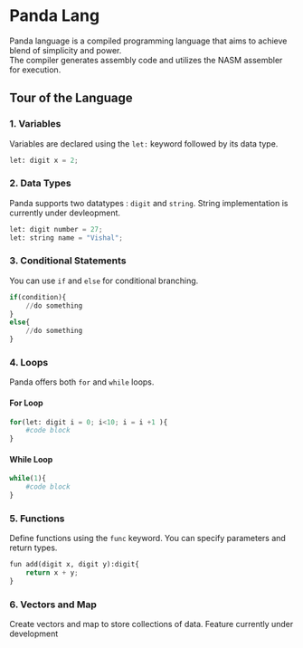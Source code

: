 # Panda Lang

Panda language is a compiled programming language that aims to achieve blend of simplicity and power.\
The compiler generates assembly code and utilizes the NASM assembler for execution.

## Tour of the Language

### 1. Variables

Variables are declared using the `let:` keyword followed by its data type.

```python
let: digit x = 2;
```

### 2. Data Types

Panda supports two datatypes : `digit` and `string`. String implementation is currently under devleopment.

```python
let: digit number = 27; 
let: string name = "Vishal";
```

### 3. Conditional Statements

You can use `if` and `else` for conditional branching.

```python
if(condition){
    //do something
}
else{
    //do something
}
```

### 4. Loops

Panda offers both `for` and `while` loops.

#### For Loop

```python
for(let: digit i = 0; i<10; i = i +1 ){
    #code block
}
```

#### While Loop

```python
while(1){
    #code block
}
```

### 5. Functions

Define functions using the `func` keyword. You can specify parameters and return types.

```python
fun add(digit x, digit y):digit{
    return x + y;
}
```

### 6. Vectors and Map

Create vectors and map to store collections of data.
Feature currently under development